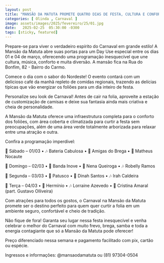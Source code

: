 ```yaml
---
layout: post
title: "MANSÃO DA MATUTA PROMETE QUATRO DIAS DE FESTA, CULTURA E CONFORTO NO CORAÇÃO DE OLINDA"
categories: [ Olinda , Carnaval ]
image: assets/images/2025/fevereiro/25/01.jpg
date:   2025-02-25  05:30:00 -0300
tags: [sticky, featured]
---
```

Prepare-se para viver o verdadeiro espírito do Carnaval em grande estilo! A Mansão da Matuta abre suas portas para um Day Use especial entre os dias 01 e 04 de março, oferecendo uma programação inesquecível que une cultura, música, conforto e muita diversão. A mansão fica na Rua do Bonfim, 82 - Bairro do Carmo.

Comece o dia com o sabor do Nordeste! O evento contará com um delicioso café da manhã repleto de comidas regionais, trazendo as delícias típicas que vão energizar os foliões para um dia inteiro de festa.

Personalize seu look de Carnaval! Antes de cair na folia, aproveite a estação de customização de camisas e deixe sua fantasia ainda mais criativa e cheia de personalidade.

A Mansão da Matuta oferece uma infraestrutura completa para o conforto dos foliões, com área coberta e climatizada para curtir a festa sem preocupações, além de uma área verde totalmente arborizada para relaxar entre uma atração e outra.

Confira a programação imperdível:

📅 Sábado – 01/03
	•	🎶 Bateria Cabulosa
	•	🎤 Amigas do Brega
	•	🥁 Matheus Nocaute   

📅 Domingo – 02/03
	•	🎸 Banda Inove
	•	🎤 Nena Queiroga
	•	🎶 Robelly Ramos

📅 Segunda – 03/03
	•	🥁 Patusco
	•	🎤 Dinah Santos
	•	🎶 Irah Caldeira

📅 Terça – 04/03
	•	🎤 Hermínio
	•	🎶 Lorraine Azevedo
	•	🎤 Cristina Amaral (part. Gustavo Olliveira)

Com atrações para todos os gostos, o Carnaval na Mansão da Matuta promete ser o destino perfeito para quem quer curtir a folia em um ambiente seguro, confortável e cheio de tradição.

Não fique de fora! Garanta seu lugar nessa festa inesquecível e venha celebrar o melhor do Carnaval com muito frevo, brega, samba e toda a energia contagiante que só a Mansão da Matuta pode oferecer!

Preço diferenciado nessa semana e pagamento facilitado com pix, cartão ou espécie.

Ingressos e informações: @mansaodamatuta ou (81) 97304-0504